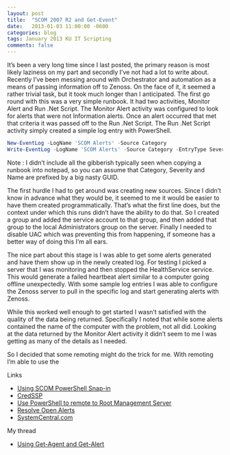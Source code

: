 ```yaml
---
layout: post
title:  "SCOM 2007 R2 and Get-Event"
date:   2013-01-03 11:00:00 -0600
categories: blog
tags: January 2013 KU IT Scripting
comments: false
---
```

It’s been a very long time since I last posted, the primary reason is most likely laziness on my part and secondly I’ve not had a lot to write about. Recently I’ve been messing around with Orchestrator and automation as a means of passing information off to Zenoss. On the face of it, it seemed a rather trivial task, but it took much longer than I anticipated.
The first go round with this was a very simple runbook. It had two activities, Monitor Alert and Run .Net Script. The Monitor Alert activity was configured to look for alerts that were not Information alerts. Once an alert occurred that met that criteria it was passed off to the Run .Net Script. The Run .Net Script activity simply created a simple log entry with PowerShell.

``` powershell
New-EventLog -LogName 'SCOM Alerts' -Source Category
Write-EventLog -LogName 'SCOM Alerts' -Source Category -EntryType Severity -EventId 1 -Message Name
```

Note : I didn’t include all the gibberish typically seen when copying a runbook into notepad, so you can assume that Category, Severity and Name are prefixed by a big nasty GUID.

The first hurdle I had to get around was creating new sources. Since I didn’t know in advance what they would be, it seemed to me it would be easier to have them created programmatically. That’s what the first line does, but the context under which this runs didn’t have the ability to do that. So I created a group and added the service account to that group, and then added that group to the local Administrators group on the server. Finally I needed to disable UAC which was preventing this from happening, if someone has a better way of doing this I’m all ears.

The nice part about this stage is I was able to get some alerts generated and have them show up in the newly created log. For testing I picked a server that I was monitoring and then stopped the HealthService service. This would generate a failed heartbeat alert similar to a computer going offline unexpectedly. With some sample log entries I was able to configure the Zenoss server to pull in the specific log and start generating alerts with Zenoss.

While this worked well enough to get started I wasn’t satisfied with the quality of the data being returned. Specifically I noted that while some alerts contained the name of the computer with the problem, not all did. Looking at the data returned by the Monitor Alert activity it didn’t seem to me I was getting as many of the details as I needed.

So I decided that some remoting might do the trick for me. With remoting I’m able to use the

Links

* [Using SCOM PowerShell Snap-in](http://blog.tyang.org/2012/05/09/using-scom-powershell-snap-in-and-sdk-client-with-a-powershell-remote-session/)
* [CredSSP](http://blogs.msdn.com/b/powershell/archive/2008/06/05/credssp-for-second-hop-remoting-part-i-domain-account.aspx)
* [Use PowerShell to remote to Root Management Server](http://blogs.technet.com/b/stefan_stranger/archive/2010/11/02/using-powershell-remoting-to-connect-to-opsmgr-root-management-server-and-use-the-opsmgr-cmdlets.aspx)
* [Resolve Open Alerts](http://blogs.technet.com/b/jonathanalmquist/archive/2009/03/19/resolve-all-open-alerts-generated-by-specific-agent.aspx)
* [SystemCentral.com](http://www.systemcentercentral.com/BlogDetails/tabid/143/IndexID/70177/Default.aspx)

My thread

* [Using Get-Agent and Get-Alert](http://social.technet.microsoft.com/Forums/en-US/operationsmanagergeneral/thread/360f3a42-9153-4e2e-b060-73740e8ffe4f/#360f3a42-9153-4e2e-b060-73740e8ffe4f)
